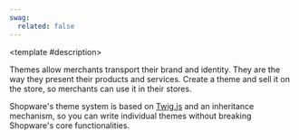 ```yaml
---
swag:
  related: false
---
```


<script setup>
import SwagLanding from "../components/SwagLanding.vue";

const landing = {
    title: `Craft beautiful themes that inspire`,
    image: 'https://store.shopware.com/media/image/themes-illustration.png',
};

const ctas = [
    {
        title: 'Create a Theme',
        sub: 'Create your first theme from scratch, install and activate it in your development store.',
        page: '/docs/guides/plugins/themes/create-a-theme.html',
    },
];

const exposed = [
    {
        title: `App Scripts`,
        page: '/docs/guides/plugins/apps/app-scripts/',
        sub: `Leverage App Scripts to customize the checkout or fetch additional data in your Storefront.`,
        image: '/landing/exposed_app.png',
    },
    {
        title: `Custom Templates`,
        page: '/docs/guides/plugins/apps/app-scripts/',
        sub: `Custom templates let you extend or modify the appearance of parts of your storefront.`,
        image: '/landing/exposed_templates.png',
    },
    {
        title: `Admin Extensions`,
        page: '/docs/guides/plugins/apps/starter/starter-admin-extension.html',
        sub: `Build powerful modules for the admin panel using our new Admin Extension API.`,
        image: '/landing/exposed_admin.png',
    },
];
</script>

<SwagLanding
v-bind="landing"
:ctas="ctas"
:exposed="exposed">
    <template #description>
        <p>Themes allow merchants transport their brand and identity. They are the way they present their products and services. Create a theme and sell it on the store, so merchants can use it in their stores.</p>
        <p>Shopware's theme system is based on [Twig.js](#) and an inheritance mechanism, so you can write individual themes without breaking Shopware's core functionalities.</p>
    </template>
</SwagLanding>